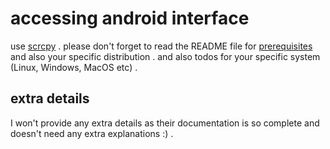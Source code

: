 # accessing android interface

use [scrcpy](https://github.com/Genymobile/scrcpy) .
please don't forget to read the README file for [prerequisites](https://github.com/Genymobile/scrcpy/blob/master/README.md#prerequisites) and also your specific distribution . and also todos for your specific system (Linux, Windows, MacOS etc) .

## extra details

I won't provide any extra details as their documentation is so complete and doesn't need any extra explanations :) .